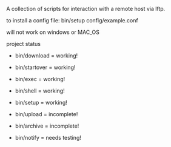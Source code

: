 A collection of scripts for interaction
with a remote host via lftp.

to install a config file: bin/setup config/example.conf

will not work on windows or MAC_OS

project status
- bin/download  = working!
- bin/startover = working!
- bin/exec      = working!
- bin/shell     = working!
- bin/setup     = working!

- bin/upload    = incomplete!
- bin/archive   = incomplete!

- bin/notify    = needs testing!

